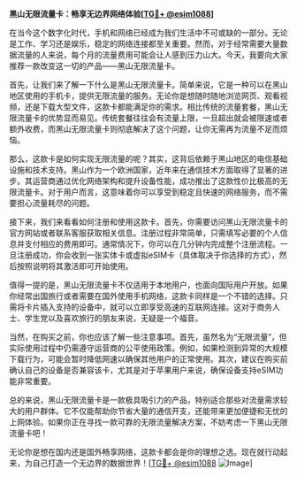 **黑山无限流量卡：畅享无边界网络体验[[TG💪+ @esim1088](https://t.me/s/esim1088)]**

在当今这个数字化时代，手机和网络已经成为我们生活中不可或缺的一部分。无论是工作、学习还是娱乐，稳定的网络连接都至关重要。然而，对于经常需要大量数据流量的人来说，每个月的流量费用可能会让人感到压力山大。今天，我要向大家推荐一款改变这一切的产品——黑山无限流量卡。

首先，让我们来了解一下什么是黑山无限流量卡。简单来说，它是一种可以在黑山地区使用的手机卡，提供无限流量的服务。无论你是想随时随地浏览网页、观看视频，还是下载大型文件，这款卡都能满足你的需求。相比传统的流量套餐，黑山无限流量卡的优势显而易见。传统套餐往往会有流量上限，一旦超出就会被限速或者额外收费，而黑山无限流量卡则彻底解决了这个问题，让你无需再为流量不足而烦恼。

那么，这款卡是如何实现无限流量的呢？其实，这背后依赖于黑山地区的电信基础设施和技术支持。黑山作为一个欧洲国家，近年来在通信技术方面取得了显著的进步。其运营商通过优化网络架构和提升设备性能，成功推出了这款性价比极高的无限流量卡。对于用户而言，这意味着你可以享受到稳定且快速的网络服务，而不需要担心流量耗尽的问题。

接下来，我们来看看如何注册和使用这款卡。首先，你需要访问黑山无限流量卡的官方网站或者联系客服获取相关信息。注册过程非常简单，只需填写必要的个人信息并支付相应的费用即可。通常情况下，你可以在几分钟内完成整个注册流程。一旦注册成功，你会收到一张实体卡或虚拟eSIM卡（具体取决于你选择的方式），然后按照说明将其激活即可开始使用。

值得一提的是，黑山无限流量卡不仅适用于本地用户，也面向国际用户开放。如果你经常出国旅行或者需要在国外使用手机网络，这款卡同样是一个不错的选择。只需将卡片插入支持的设备中，就可以立即享受高速的互联网连接。这对于商务人士、学生党以及喜欢旅行的朋友来说，无疑是一个福音。

当然，在购买之前，你也应该了解一些注意事项。首先，虽然名为“无限流量”，但实际使用过程中仍需遵守运营商的公平使用政策。例如，如果检测到异常的大规模下载行为，可能会暂时降低网速以确保其他用户的正常使用。其次，建议在购买前确认自己的设备是否兼容该卡，尤其是对于苹果用户来说，确保设备支持eSIM功能非常重要。

总的来说，黑山无限流量卡是一款极具吸引力的产品，特别适合那些对流量需求较大的用户群体。它不仅能帮助你节省大量的通信开支，还能带来更加便捷和无忧的上网体验。如果你正在寻找一款可靠的无限流量解决方案，不妨考虑一下黑山无限流量卡吧！

无论你是想在国内还是国外畅享网络，这款卡都会是你的理想之选。现在就行动起来，为自己打造一个无边界的数据世界！[[TG💪+ @esim1088](https://t.me/s/esim1088) ![Image](https://i.postimg.cc/4NQfJmqS/Snipaste-2025-05-13-00-14-12.png)]